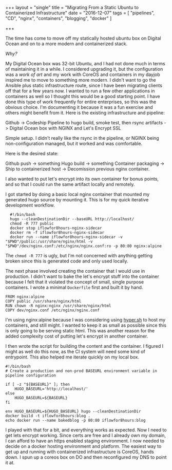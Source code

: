 +++
layout = "single"
title = "Migrating From a Static Ubuntu to Containerized Infrastructure"
date = "2016-12-07"
tags = [
  "pipelines",
  "CD",
  "nginx",
  "containers",
  "blogging",
  "docker"
  ]

+++

The time has come to move off my statically hosted ubuntu box on Digital Ocean and on to a more modern and containerized stack. 

_Why?_

My Digital Ocean box was 32-bit Ubuntu, and I had not done much in terms of maintaining it in a while. I considered upgrading it, but the configuration was a _work of art_ and my work with CoreOS and containers in my dayjob inspired me to move to something more modern. I didn't want to go the Ansible plus static infrastructure route, since I have been migrating clients off that for a few years now. I wanted to run a few other applications in containers as well so I thought this would be a good starting point. I have done this type of work frequently for entire enterprises, so this was the obvious choice. I'm documenting it because it was a fun exercise and others might benefit from it. Here is the existing infrastructure and pipeline:

Github -> Codeship Pipeline to hugo build, smoke test, then rsync artifacts -> Digital Ocean box with NGINX and Let's Encrypt SSL

Simple setup. I didn't really like the rsync in the pipeline, or NGINX being non-configuration managed, but it worked and was comfortable.

Here is the desired state:

Github push -> something Hugo build -> something Container packaging -> Ship to containerized host -> Decomission previous nginx container.

I also wanted to put let's encrypt into its own container for bonus points, and so that I could run the same artifact locally and remotely.

I got started by doing a basic local nginx container that mounted my generated hugo source by mounting it. This is for my quick iterative development workflow.

      #!/bin/bash
      hugo --cleanDestinationDir --baseURL http://localhost/
      chmod -R 777 public
      docker stop iflowfor8hours-nginx-sidecar
      docker rm -f iflowfor8hours-nginx-sidecar
      docker run --name iflowfor8hours-nginx-sidecar -v "$PWD"/public:/usr/share/nginx/html -v "$PWD"/dev/nginx.conf:/etc/nginx/nginx.conf:ro -p 80:80 nginx:alpine

The `chmod -R 777` is ugly, but I'm not concerned with anything getting broken since this is generated code and only used locally.

The next phase involved creating the container that I would use in production. I didn't want to bake the let's encrypt stuff into the container because I felt that it violated the concept of small, single purpose containers. I wrote a minimal `Dockerfile` first and built it by hand. 

    FROM nginx:alpine
    COPY public /usr/share/nginx/html
    RUN chown -R nginx:nginx /usr/share/nginx/html
    COPY dev/nginx.conf /etc/nginx/nginx.conf

I'm using nginx:alpine because I was considering using [hyper.sh](https://hyper.sh) to host my containers, and still might. I wanted to keep it as small as possible since this is only going to be serving static html. This was another reason for the added complexity cost of putting let's encrypt in another container.

I then wrote the script for building the content and the container. I figured I might as well do this now, as the CI system will need some kind of entrypoint. This also helped me iterate quickly on my local box. 

    #!/bin/bash
    # Create a production and non-prod BASEURL environment variable in pipeline configuration

    if [ -z "${BASEURL}" ]; then 
        HUGO_BASEURL='http://localhost/'
    else 
        HUGO_BASEURL=${BASEURL}
    fi

    env HUGO_BASEURL=${HUGO_BASEURL} hugo --cleanDestinationDir
    docker build -t iflowfor8hours:blog .
    echo docker run --name bakedblog -p 80:80 iflowfor8hours:blog

I played with that for a bit, and everything works as expected. Now I need to get lets encrypt working. Since certs are free and I already own my domain, I can afford to have an https enabled staging environment. I now needed to decide on a docker hosting environment and platform. The easiest way to get up and running with containerized infrastructure is CoreOS, hands down. I spun up a coreos box on DO and then reconfigured my DNS to point it at.


